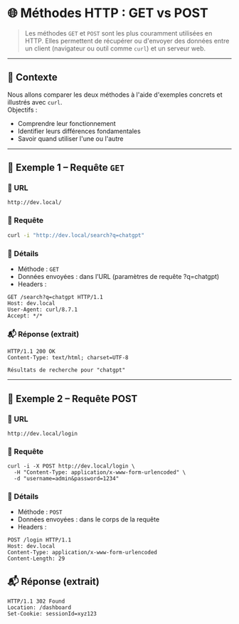 # 🌐 Méthodes HTTP : GET vs POST

> Les méthodes `GET` et `POST` sont les plus couramment utilisées en HTTP. Elles permettent de récupérer ou d'envoyer des données entre un client (navigateur ou outil comme `curl`) et un serveur web.

---

## 📌 Contexte

Nous allons comparer les deux méthodes à l'aide d'exemples concrets et illustrés avec `curl`.  
Objectifs :

- Comprendre leur fonctionnement
- Identifier leurs différences fondamentales
- Savoir quand utiliser l'une ou l'autre

---

## 🔎 Exemple 1 – Requête `GET`

### 📍 URL

```text
http://dev.local/
```

### 📨 Requête

```bash
curl -i "http://dev.local/search?q=chatgpt"
```

### 🔁 Détails

- Méthode : `GET`
- Données envoyées : dans l’URL (paramètres de requête ?q=chatgpt)
- Headers :

```
GET /search?q=chatgpt HTTP/1.1
Host: dev.local
User-Agent: curl/8.7.1
Accept: */*
```

### 📬 Réponse (extrait)

```
HTTP/1.1 200 OK
Content-Type: text/html; charset=UTF-8

Résultats de recherche pour "chatgpt"
```

---

## 🧾 Exemple 2 – Requête POST

### 📍 URL

```text
http://dev.local/login
```

### 📨 Requête

```
curl -i -X POST http://dev.local/login \
  -H "Content-Type: application/x-www-form-urlencoded" \
  -d "username=admin&password=1234"
```

### 🔁 Détails

- Méthode : `POST`
- Données envoyées : dans le corps de la requête
- Headers :

```
POST /login HTTP/1.1
Host: dev.local
Content-Type: application/x-www-form-urlencoded
Content-Length: 29
```

## 📬 Réponse (extrait)

```
HTTP/1.1 302 Found
Location: /dashboard
Set-Cookie: sessionId=xyz123
```